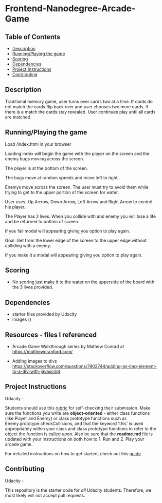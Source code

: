 # Frontend-Nanodegree-Arcade-Game

## Table of Contents

* [Description](#description)
* [Running/Playing the game](#howtoplay)
* [Scoring](#scoring)
* [Dependencies](#dependencies)
* [Project Instructions](#instructions)
* [Contributing](#contributing)

## Description

Traditional memory game, user turns over cards two at a time. If cards do not match the cards flip back over and user chooses two more cards. If there is a match the cards stay revealed. User continues play until all cards are matched.

## Running/Playing the game

Load /index.html in your browser

Loading index will begin the game with the player on the screen and the enemy bugs moving across the screen.

The player is at the bottom of the screen.

The bugs move at random speeds and move left to right.

Enemys move across the screen. The user must try to avoid them while trying to get to the upper portion of the screen for water.

User uses: Up Arrrow, Down Arrow, Left Arrow and Right Arrow to control his player.

The Player has 3 lives. When you collide with and enemy you will lose a life and be returned to bottom of screen.

if you fail modal will appearing giving you option to play again.

Goal: Get from the lower edge of the screen to the upper edge without colliding with a enemy.

If you make it a modal will appearing giving you option to play again.

## Scoring

* No scoring just make it to the water on the upperside of the board with the 3 lives provided.

## Dependencies

* starter files provided by Udacity
* images ()

## Resources - files I referenced

* Arcade Game Walkthrough series by Mathew Conrad at
https://matthewcranford.com/

* Adding images to divs
https://stackoverflow.com/questions/7802744/adding-an-img-element-to-a-div-with-javascript

## Project Instructions

Udacity -

Students should use this [rubric](https://review.udacity.com/#!/projects/2696458597/rubric) for self-checking their submission. Make sure the functions you write are **object-oriented** - either class functions (like Player and Enemy) or class prototype functions such as Enemy.prototype.checkCollisions, and that the keyword 'this' is used appropriately within your class and class prototype functions to refer to the object the function is called upon. Also be sure that the **readme.md** file is updated with your instructions on both how to 1. Run and 2. Play your arcade game.

For detailed instructions on how to get started, check out this [guide](https://docs.google.com/document/d/1v01aScPjSWCCWQLIpFqvg3-vXLH2e8_SZQKC8jNO0Dc/pub?embedded=true).

## Contributing

Udacity -

This repository is the starter code for _all_ Udacity students. Therefore, we most likely will not accept pull requests.
